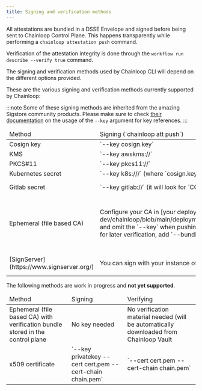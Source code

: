 ```yaml
---
title: Signing and verification methods
---
```


All attestations are bundled in a DSSE Envelope and signed before being sent to Chainloop Control Plane. This happens transparently while performing a `chainloop attestation push` command.

Verification of the attestation integrity is done through the `workflow run describe --verify true` command.

The signing and verification methods used by Chainloop CLI will depend on the different options provided.

These are the various signing and verification methods currently supported by Chainloop:

:::note
Some of these signing methods are inherited from the amazing Sigstore community products. Please make sure to check 
[their documentation](https://docs.sigstore.dev/signing/signing_with_blobs/#signing-with-a-key) on the usage of the `--key` argument for key references.
:::

<table>
<thead>
<tr><td>Method</td><td>Signing (`chainloop att push`)</td><td>Verifying (`chainloop wf run describe --verify true`)</td></tr>
</thead>
<tbody>
<tr><td>Cosign key</td><td>`--key cosign.key`</td><td>`--key cosign.pub`</td></tr>
<tr><td>KMS</td><td>`--key awskms://<KeyID>`</td><td>`--key awskms://<KeyID>`</td></tr>
<tr><td>PKCS#11</td><td>`--key pkcs11://<KeyId>`</td><td>`--key pkcs11://<KeyId>`</td></tr>
<tr>
    <td>Kubernetes secret</td><td>`--key k8s://<namespace>/<secretName>` (where `cosign.key` and `cosign.password` secrets are expected)</td>
    <td>`--key k8s://<namespace>/<secretName>` (where `cosign.pub` is expected)</td>
</tr>
<tr>
    <td>Gitlab secret</td><td>`--key gitlab://<project>` (it will look for `COSIGN_PRIVATE_KEY`, `COSIGN_PASSWORD` variables)</td>
    <td>`--key gitlab://<project>` (it will look for `COSIGN_PUBLIC_KEY` variable)</td>
</tr>
<tr>
    <td>Ephemeral (file based CA)</td>
    <td>Configure your CA in [your deployment](https://github.com/chainloop-dev/chainloop/blob/main/deployment/chainloop/templates/controlplane/file_ca.secret.yaml) and omit the `--key` when pushing your attestation.
        To download the verification material for later verification, add `--bundle my-bundle.json` to the push options</td>
    <td>If verification material was downloaded while signing, you can use it to verify:`cat my-bundle.json | jq -r ".verificationMaterial.x509CertificateChain.certificates.[].rawBytes" | base64 --decode | openssl x509 -inform DER -outform PEM -out cert.pem`. Then you can use `--cert cert.pem --cert-chain my-root.pem` in the `describe` command</td>
</tr>
<tr><td>[SignServer](https://www.signserver.org/)</td><td>You can sign with your instance of SignServer with `--key signserver://host/worker`</td><td>Both signing certificate and chain must be provided out of band. Use `--cert signingcert.pem --cert-chain root.pem` to verify</td></tr>
</tbody>
</table>

The following methods are work in progress and **not yet supported**.

<table>
<thead>
<tr><td>Method</td><td>Signing</td><td>Verifying</td></tr>
</thead>
<tbody>
<tr><td>Ephemeral (file based CA) with verification bundle stored in the control plane</td><td>No key needed</td><td>No verification material needed (will be automatically downloaded from Chainloop Vault</td></tr>
<tr><td>x509 certificate</td><td>`--key privatekey --cert cert.pem --cert-chain chain.pem`</td><td>`--cert cert.pem --cert-chain chain.pem`</td></tr>
</tbody>
</table>
